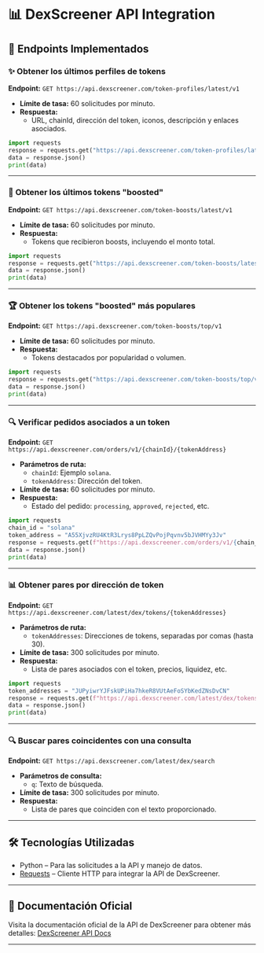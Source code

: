 # 📊 DexScreener API Integration

## 🔄 Endpoints Implementados

### ✨ Obtener los últimos perfiles de tokens

**Endpoint:** `GET https://api.dexscreener.com/token-profiles/latest/v1`

- **Límite de tasa:** 60 solicitudes por minuto.
- **Respuesta:**
  - URL, chainId, dirección del token, iconos, descripción y enlaces asociados.

```python
import requests
response = requests.get("https://api.dexscreener.com/token-profiles/latest/v1")
data = response.json()
print(data)
```

---

### 🎡 Obtener los últimos tokens "boosted"

**Endpoint:** `GET https://api.dexscreener.com/token-boosts/latest/v1`

- **Límite de tasa:** 60 solicitudes por minuto.
- **Respuesta:**
  - Tokens que recibieron boosts, incluyendo el monto total.

```python
import requests
response = requests.get("https://api.dexscreener.com/token-boosts/latest/v1")
data = response.json()
print(data)
```

---

### 🏆 Obtener los tokens "boosted" más populares

**Endpoint:** `GET https://api.dexscreener.com/token-boosts/top/v1`

- **Límite de tasa:** 60 solicitudes por minuto.
- **Respuesta:**
  - Tokens destacados por popularidad o volumen.

```python
import requests
response = requests.get("https://api.dexscreener.com/token-boosts/top/v1")
data = response.json()
print(data)
```

---

### 🔍 Verificar pedidos asociados a un token

**Endpoint:** `GET https://api.dexscreener.com/orders/v1/{chainId}/{tokenAddress}`

- **Parámetros de ruta:**
  - `chainId`: Ejemplo `solana`.
  - `tokenAddress`: Dirección del token.
- **Límite de tasa:** 60 solicitudes por minuto.
- **Respuesta:**
  - Estado del pedido: `processing`, `approved`, `rejected`, etc.

```python
import requests
chain_id = "solana"
token_address = "A55XjvzRU4KtR3Lrys8PpLZQvPojPqvnv5bJVHMYy3Jv"
response = requests.get(f"https://api.dexscreener.com/orders/v1/{chain_id}/{token_address}")
data = response.json()
print(data)
```

---

### 📊 Obtener pares por dirección de token

**Endpoint:** `GET https://api.dexscreener.com/latest/dex/tokens/{tokenAddresses}`

- **Parámetros de ruta:**
  - `tokenAddresses`: Direcciones de tokens, separadas por comas (hasta 30).
- **Límite de tasa:** 300 solicitudes por minuto.
- **Respuesta:**
  - Lista de pares asociados con el token, precios, liquidez, etc.

```python
import requests
token_addresses = "JUPyiwrYJFskUPiHa7hkeR8VUtAeFoSYbKedZNsDvCN"
response = requests.get(f"https://api.dexscreener.com/latest/dex/tokens/{token_addresses}")
data = response.json()
print(data)
```

---

### 🔍 Buscar pares coincidentes con una consulta

**Endpoint:** `GET https://api.dexscreener.com/latest/dex/search`

- **Parámetros de consulta:**
  - `q`: Texto de búsqueda.
- **Límite de tasa:** 300 solicitudes por minuto.
- **Respuesta:**
  - Lista de pares que coinciden con el texto proporcionado.

---

## 🛠️ Tecnologías Utilizadas

- Python – Para las solicitudes a la API y manejo de datos.
- [Requests](https://pypi.org/project/requests/) – Cliente HTTP para integrar la API de DexScreener.

---

## 📖 Documentación Oficial

Visita la documentación oficial de la API de DexScreener para obtener más detalles: [DexScreener API Docs](https://dexscreener.com/docs)

---
